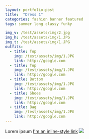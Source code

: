 ```yaml
---
layout: portfolio-post
title:  "Dress 1"
categories: fashion banner featured
tags: summer long classy funky

img_v: /test/assets/img/2.jpg
img_h: /test/assets/img/1.JPG
img_t: /test/assets/img/1.JPG
outfits:
  - title: Top
    img: /test/assets/img/1.JPG
    link: http://google.com
  - title: Top
    img: /test/assets/img/1.JPG
    link: http://google.com
  - title: Bottom
    img: /test/assets/img/1.JPG
    link: http://google.com
  - title: Shoes
    img: /test/assets/img/1.JPG
    link: http://google.com
  - title: Bag
    img: /test/assets/img/1.JPG
    link: http://google.com
---
```

Lorem ipsum [I'm an inline-style link](/about)
![](media/test.jpg)
